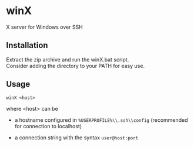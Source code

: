 # winX

X server for Windows over SSH

## Installation

Extract the zip archive and run the winX.bat script.<br/>
Consider adding the directory to your PATH for easy use.

## Usage

    winX <host>
where &lt;host&gt; can be

- a hostname configured in ```%USERPROFILE%\\.ssh\\config``` (recommended for connection to localhost)

- a connection string with the syntax ```user@host:port```
